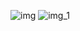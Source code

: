 ![img](https://github.com/user-attachments/assets/2ea894a3-b5ab-4cb2-bce7-525bb290f942)
![img_1](https://github.com/user-attachments/assets/99511b66-28ac-45af-ba0f-84f3d44eadcf)
